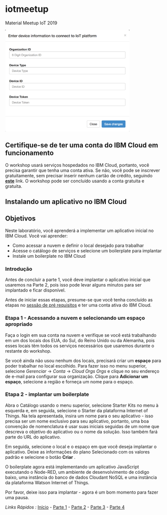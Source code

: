 # iotmeetup
Material Meetup IoT 2019

<img src="https://github.com/cesariojr/iotmeetup/blob/master/lab01/iotsim.png" width="400">


## Certifique-se de ter uma conta do IBM Cloud em funcionamento

O workshop usará serviços hospedados no IBM Cloud, portanto, você precisa garantir que tenha uma conta ativa. Se não, você pode se inscrever gratuitamente, sem precisar inserir nenhum cartão de crédito, seguindo [**este**](https://bluemix.net) link.  O workshop pode ser concluído usando a conta gratuita e gratuita.


## Instalando um aplicativo no IBM Cloud

## Objetivos

Neste laboratório, você aprenderá a implementar um aplicativo inicial no IBM Cloud. Você vai aprender:

- Como acessar a nuvem e definir o local desejado para trabalhar
- Acesse o catálogo de serviços e selecione um boilerplate para implantar
- Instale um boilerplate no IBM Cloud

### Introdução

Antes de concluir a parte 1, você deve implantar o aplicativo inicial que usaremos na Parte 2, pois isso pode levar alguns minutos para ser implantado e ficar disponível.

Antes de iniciar essas etapas, presume-se que você tenha concluído as etapas no [sessão de pré requisitos](PREREQ.md) e ter uma conta ativa do IBM Cloud.

### Etapa 1 - Acessando a nuvem e selecionando um espaço apropriado

Faça o login em sua conta na nuvem e verifique se você está trabalhando em um dos locais dos EUA, do Sul, do Reino Unido ou da Alemanha, pois esses locais têm todos os serviços necessários que usaremos durante o restante do workshop.

Se você ainda não usou nenhum dos locais, precisará criar um **espaço** para poder trabalhar no local escolhido. Para fazer isso no menu superior, selecione *Gerenciar* -> *Conta* -> *Cloud Orgs Orgs* e clique no seu endereço de e-mail para configurar sua organização. Clique para **Adicionar um espaço**, selecione a região e forneça um nome para o espaço.

### Etapa 2 - implantar um boilerplate

Abra o Catálogo usando o menu superior, selecione Starter Kits no menu à esquerda e, em seguida, selecione o Starter da plataforma Internet of Things. Na tela apresentada, insira um nome para o seu aplicativo - isso precisa ser um nome exclusivo para seu aplicativo, portanto, uma boa convenção de nomenclatura é usar suas iniciais seguidas de um nome que descreva o objetivo do aplicativo ou o nome da solução. Isso também fará parte do URL do aplicativo.

Em seguida, selecione o local e o espaço em que você deseja implantar o aplicativo. Deixe as informações do plano Selecionado com os valores padrão e selecione o botão **Criar** .

O boilerplate agora está implementando um aplicativo JavaScript executando o Node-RED, um ambiente de desenvolvimento de código baixo, uma instância do banco de dados Cloudant NoSQL e uma instância da plataforma Watson Internet of Things.

Por favor, deixe isso para implantar - agora é um bom momento para fazer uma pausa.


*Links Rápidos :*
[Início](/README.pt.md) - [Parte 1](../part1/README.md) - [Parte 2](../part2/README.md) - [Parte 3](../part3/README.md) - [Parte 4](../part4/README.md)

